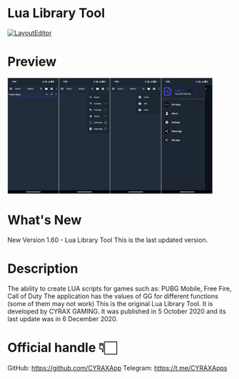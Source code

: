 # Lua Library Tool
[![LayoutEditor](https://img.shields.io/badge/Layout-Editor-blue?style=for-the-badge)](https://github.com/itsvks19/LayoutEditor/releases/latest)


# Preview

<div>
<img width="460" height="260" src="Preview.jpg" alt="Preview_01" title="Preview_01">
<div></div>

# What's New
New Version 1.60 - Lua Library Tool This is the last updated version.

# Description
The ability to create LUA scripts for games such as: PUBG Mobile, Free Fire, Call of Duty
The application has the values of GG for different functions (some of them may not work)
This is the original Lua Library Tool. It is developed by CYRAX GAMING. It was published in 5 October 2020 and its last update was in 6 December 2020.


# Official handle 👇🏻
GitHub: https://github.com/CYRAXApp
Telegram: https://t.me/CYRAXApps
